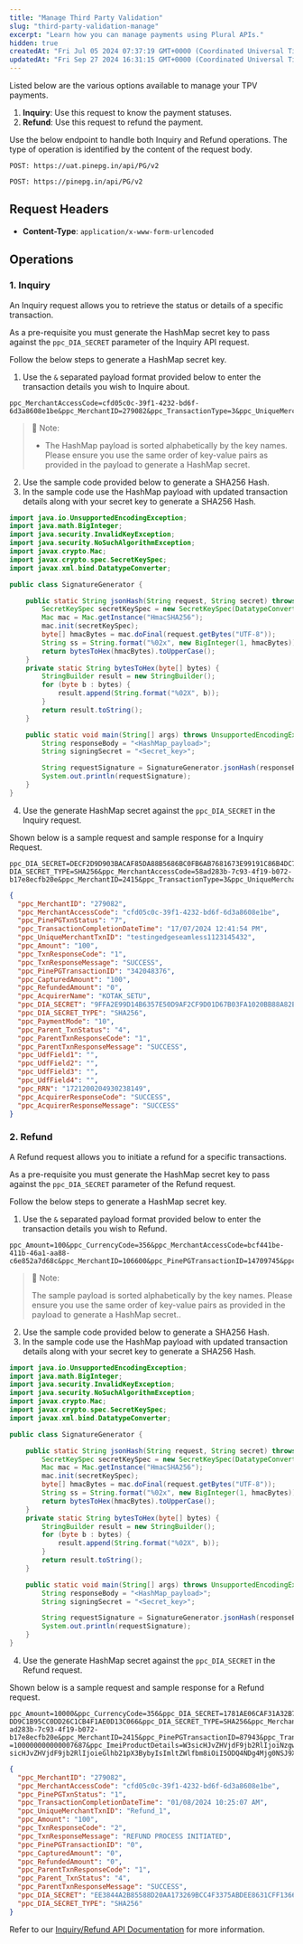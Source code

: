 ```yaml
---
title: "Manage Third Party Validation"
slug: "third-party-validation-manage"
excerpt: "Learn how you can manage payments using Plural APIs."
hidden: true
createdAt: "Fri Jul 05 2024 07:37:19 GMT+0000 (Coordinated Universal Time)"
updatedAt: "Fri Sep 27 2024 16:31:15 GMT+0000 (Coordinated Universal Time)"
---
```

Listed below are the various options available to manage your TPV payments.

1. **Inquiry**: Use this request to know the payment statuses.
2. **Refund**: Use this request to refund the payment.

Use the below endpoint to handle both Inquiry and Refund operations. The type of operation is identified by the content of the request body.

```text Inquiry/Refund UAT Endpoint
POST: https://uat.pinepg.in/api/PG/v2
```
```text Inquiry/Refund Prod Endpoint
POST: https://pinepg.in/api/PG/v2
```

## Request Headers

- **Content-Type**: `application/x-www-form-urlencoded`

## Operations

### 1. Inquiry

An Inquiry request allows you to retrieve the status or details of a specific transaction.

As a pre-requisite you must generate the HashMap secret key to pass against the `ppc_DIA_SECRET` parameter of the Inquiry API request.

Follow the below steps to generate a HashMap secret key.

1. Use the `&` separated payload format provided below to enter the transaction details you wish to Inquire about.

```text HashMap Payload
ppc_MerchantAccessCode=cfd05c0c-39f1-4232-bd6f-6d3a8608e1be&ppc_MerchantID=279082&ppc_TransactionType=3&ppc_UniqueMerchantTxnID=testingedgeseamless1123145432
```

> 📘 Note:
> 
> - The HashMap payload is sorted alphabetically by the key names. Please ensure you use the same order of key-value pairs as provided in the payload to generate a HashMap secret.

2. Use the sample code provided below to generate a SHA256 Hash.
3. In the sample code use the HashMap payload with updated transaction details along with your secret key to generate a SHA256 Hash.

```java Java
import java.io.UnsupportedEncodingException;
import java.math.BigInteger;
import java.security.InvalidKeyException;
import java.security.NoSuchAlgorithmException;
import javax.crypto.Mac;
import javax.crypto.spec.SecretKeySpec;
import javax.xml.bind.DatatypeConverter;

public class SignatureGenerator {

    public static String jsonHash(String request, String secret) throws NoSuchAlgorithmException, InvalidKeyException, IllegalStateException, UnsupportedEncodingException {
        SecretKeySpec secretKeySpec = new SecretKeySpec(DatatypeConverter.parseHexBinary(secret), "HmacSHA256");
        Mac mac = Mac.getInstance("HmacSHA256");
        mac.init(secretKeySpec);
        byte[] hmacBytes = mac.doFinal(request.getBytes("UTF-8"));
        String ss = String.format("%02x", new BigInteger(1, hmacBytes));
        return bytesToHex(hmacBytes).toUpperCase();
    }
    private static String bytesToHex(byte[] bytes) {
        StringBuilder result = new StringBuilder();
        for (byte b : bytes) {
            result.append(String.format("%02X", b));
        }
        return result.toString();
    }

    public static void main(String[] args) throws UnsupportedEncodingException, NoSuchAlgorithmException, InvalidKeyException {
        String responseBody = "<HashMap_payload>";
        String signingSecret = "<Secret_key>";

        String requestSignature = SignatureGenerator.jsonHash(responseBody,signingSecret);
        System.out.println(requestSignature);
    }
}
```

4. Use the generate HashMap secret against the `ppc_DIA_SECRET` in the Inquiry request.

Shown below is a sample request and sample response for a Inquiry Request.

```text Sample Request
ppc_DIA_SECRET=DECF2D9D903BACAF85DA88B5686BC0FB6AB7681673E99191C86B4DC78C27277F&ppc_
DIA_SECRET_TYPE=SHA256&ppc_MerchantAccessCode=58ad283b-7c93-4f19-b072- b17e8ecfb20e&ppc_MerchantID=2415&ppc_TransactionType=3&ppc_UniqueMerchantTxnID=100000000000007687
```
```json Sample Response
{
  "ppc_MerchantID": "279082",
  "ppc_MerchantAccessCode": "cfd05c0c-39f1-4232-bd6f-6d3a8608e1be",
  "ppc_PinePGTxnStatus": "7",
  "ppc_TransactionCompletionDateTime": "17/07/2024 12:41:54 PM",
  "ppc_UniqueMerchantTxnID": "testingedgeseamless1123145432",
  "ppc_Amount": "100",
  "ppc_TxnResponseCode": "1",
  "ppc_TxnResponseMessage": "SUCCESS",
  "ppc_PinePGTransactionID": "342048376",
  "ppc_CapturedAmount": "100",
  "ppc_RefundedAmount": "0",
  "ppc_AcquirerName": "KOTAK_SETU",
  "ppc_DIA_SECRET": "9FFA2E99D14B6357E50D9AF2CF9D01D67B03FA1020BB88A82E76C962313FC004",
  "ppc_DIA_SECRET_TYPE": "SHA256",
  "ppc_PaymentMode": "10",
  "ppc_Parent_TxnStatus": "4",
  "ppc_ParentTxnResponseCode": "1",
  "ppc_ParentTxnResponseMessage": "SUCCESS",
  "ppc_UdfField1": "",
  "ppc_UdfField2": "",
  "ppc_UdfField3": "",
  "ppc_UdfField4": "",
  "ppc_RRN": "1721200204930238149",
  "ppc_AcquirerResponseCode": "SUCCESS",
  "ppc_AcquirerResponseMessage": "SUCCESS"
}
```

### 2. Refund

A Refund request allows you to initiate a refund for a specific transactions.

As a pre-requisite you must generate the HashMap secret key to pass against the `ppc_DIA_SECRET` parameter of the Refund request.

Follow the below steps to generate a HashMap secret key.

1. Use the `&` separated payload format provided below to enter the transaction details you wish to Refund.

```text HashMap Payload
ppc_Amount=100&ppc_CurrencyCode=356&ppc_MerchantAccessCode=bcf441be-411b-46a1-aa88-c6e852a7d68c&ppc_MerchantID=106600&ppc_PinePGTransactionID=14709745&ppc_TransactionType=10&ppc_UniqueMerchantTxnID=refund%20test
```

> 📘 Note:
> 
> The sample payload is sorted alphabetically by the key names. Please ensure you use the same order of key-value pairs as provided in the payload to generate a HashMap secret..

2. Use the sample code provided below to generate a SHA256 Hash.
3. In the sample code use the HashMap payload with updated transaction details along with your secret key to generate a SHA256 Hash.

```java Java
import java.io.UnsupportedEncodingException;
import java.math.BigInteger;
import java.security.InvalidKeyException;
import java.security.NoSuchAlgorithmException;
import javax.crypto.Mac;
import javax.crypto.spec.SecretKeySpec;
import javax.xml.bind.DatatypeConverter;

public class SignatureGenerator {

    public static String jsonHash(String request, String secret) throws NoSuchAlgorithmException, InvalidKeyException, IllegalStateException, UnsupportedEncodingException {
        SecretKeySpec secretKeySpec = new SecretKeySpec(DatatypeConverter.parseHexBinary(secret), "HmacSHA256");
        Mac mac = Mac.getInstance("HmacSHA256");
        mac.init(secretKeySpec);
        byte[] hmacBytes = mac.doFinal(request.getBytes("UTF-8"));
        String ss = String.format("%02x", new BigInteger(1, hmacBytes));
        return bytesToHex(hmacBytes).toUpperCase();
    }
    private static String bytesToHex(byte[] bytes) {
        StringBuilder result = new StringBuilder();
        for (byte b : bytes) {
            result.append(String.format("%02X", b));
        }
        return result.toString();
    }

    public static void main(String[] args) throws UnsupportedEncodingException, NoSuchAlgorithmException, InvalidKeyException {
        String responseBody = "<HashMap_payload>";
        String signingSecret = "<Secret_key>";

        String requestSignature = SignatureGenerator.jsonHash(responseBody,signingSecret);
        System.out.println(requestSignature);
    }
}
```

4. Use the generate HashMap secret against the `ppc_DIA_SECRET` in the Refund request.

Shown below is a sample request and sample response for a Refund request.

```text Sample Request
ppc_Amount=10000&ppc_CurrencyCode=356&ppc_DIA_SECRET=1781AE06CAF31A32B79F31B82B140484 DD9C1B95CC0DD26C1CB4F1AE0D13C066&ppc_DIA_SECRET_TYPE=SHA256&ppc_MerchantAccessCode=58 ad283b-7c93-4f19-b072-
b17e8ecfb20e&ppc_MerchantID=2415&ppc_PinePGTransactionID=87943&ppc_TransactionType=10&ppc_UniqueMerchantTxnID
=100000000000007687&ppc_ImeiProductDetails=W3sicHJvZHVjdF9jb2RlIjoiNzgwMyIsImltZWlfbm8iOiI5ODQ4NDg4ODQ0In0sIH sicHJvZHVjdF9jb2RlIjoieGlhb21pX3BybyIsImltZWlfbm8iOiI5ODQ4NDg4Mjg0NSJ9XQ==
```
```json Sample Response
{
  "ppc_MerchantID": "279082",
  "ppc_MerchantAccessCode": "cfd05c0c-39f1-4232-bd6f-6d3a8608e1be",
  "ppc_PinePGTxnStatus": "1",
  "ppc_TransactionCompletionDateTime": "01/08/2024 10:25:07 AM",
  "ppc_UniqueMerchantTxnID": "Refund_1",
  "ppc_Amount": "100",
  "ppc_TxnResponseCode": "2",
  "ppc_TxnResponseMessage": "REFUND PROCESS INITIATED",
  "ppc_PinePGTransactionID": "0",
  "ppc_CapturedAmount": "0",
  "ppc_RefundedAmount": "0",
  "ppc_ParentTxnResponseCode": "1",
  "ppc_Parent_TxnStatus": "4",
  "ppc_ParentTxnResponseMessage": "SUCCESS",
  "ppc_DIA_SECRET": "EE3844A2B85588D20AA173269BCC4F3375ABDEE8631CFF1366B271FABB47AE6F",
  "ppc_DIA_SECRET_TYPE": "SHA256"
}
```

Refer to our <a href="https://developer.pluralonline.com/v2.0/reference/tpv-inquiry-refund" target="_blank">Inquiry/Refund API Documentation</a> for more information.
